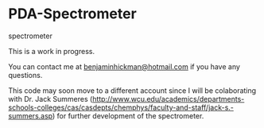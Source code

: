 PDA-Spectrometer
================

spectrometer


This is a work in progress.

You can contact me at benjaminhickman@hotmail.com if you have any questions.

This code may soon move to a different account since I will be colaborating with Dr. Jack Summeres
(http://www.wcu.edu/academics/departments-schools-colleges/cas/casdepts/chemphys/faculty-and-staff/jack-s.-summers.asp)
for further development of the spectrometer.
